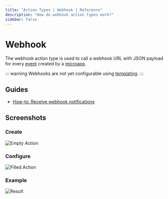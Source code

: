 ```yaml
---
title: "Action Types | Webhook | Reference"
description: "How do webhook action types work?"
sidebar: false
---
```


# Webhook

The webhook action type is used to call a webhook URL with JSON payload for every [event](/reference/events/) created by a [microapp](/reference/microapps/).

::: warning
Webhooks are not yet configurable using [templating](/reference/templating/).
:::

## Guides

* [How-to: Receive webhook notifications](/how-to/receive-webhook-notifications/)

## Screenshots

### Create

![Empty Action](/images/modals/office-create-action-webhook.png)

### Configure

![Filled Action](/images/modals/office-create-action-webhook-filled.png)

### Example

![Result](/images/actions/personal-office-coffee-machine-webhook.png)
